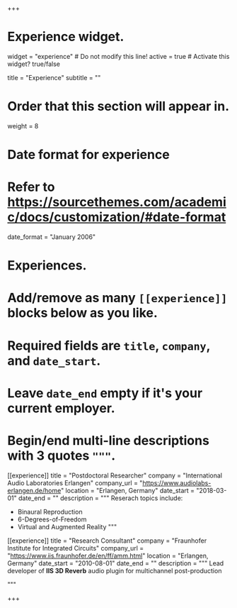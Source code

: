+++
# Experience widget.
widget = "experience"  # Do not modify this line!
active = true  # Activate this widget? true/false

title = "Experience"
subtitle = ""

# Order that this section will appear in.
weight = 8

# Date format for experience
#   Refer to https://sourcethemes.com/academic/docs/customization/#date-format
date_format = "January 2006"

# Experiences.
#   Add/remove as many `[[experience]]` blocks below as you like.
#   Required fields are `title`, `company`, and `date_start`.
#   Leave `date_end` empty if it's your current employer.
#   Begin/end multi-line descriptions with 3 quotes `"""`.
[[experience]]
  title = "Postdoctoral Researcher"
  company = "International Audio Laboratories Erlangen"
  company_url = "https://www.audiolabs-erlangen.de/home"
  location = "Erlangen, Germany"
  date_start = "2018-03-01"
  date_end = ""
  description = """
  Reserach topics include:
  
  * Binaural Reproduction 
  * 6-Degrees-of-Freedom
  * Virtual and Augmented Reality
  """

[[experience]]
  title = "Research Consultant"
  company = "Fraunhofer Institute for Integrated Circuits"
  company_url = "https://www.iis.fraunhofer.de/en/ff/amm.html"
  location = "Erlangen, Germany"
  date_start = "2010-08-01"
  date_end = ""
  description = """
  Lead developer of __IIS 3D Reverb__ audio plugin for multichannel post-production
 
  """

+++
